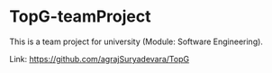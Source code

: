 # TopG-teamProject
This is a team project for university (Module: Software Engineering).



Link: https://github.com/agrajSuryadevara/TopG
